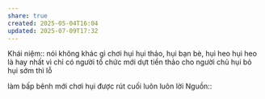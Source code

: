 ```yaml
---
share: true
created: 2025-05-04T16:04
updated: 2025-07-09T17:32
---
```

Khái niệm:: 
nói không khác gì chơi hụi
hụi thảo, hụi bạn  bè, hụi heo
hụi heo là hay nhất vì chỉ có người tổ chức mới dựt 
tiền thảo cho người chủ hụi
bỏ hụi sớm thì lỗ

làm bấp bênh mới chơi hụi được
rút cuối luôn  luôn lời
Nguồn::
